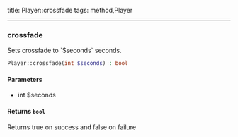 title: Player::crossfade
tags: method,Player

---

<div class="method">
<h3 class="method-name">crossfade</h3>
<p>Sets crossfade to `$seconds` seconds.</p>

```php
Player::crossfade(int $seconds) : bool
```

#### Parameters

*  int $seconds


#### Returns `bool`

Returns true on success and false on failure


</div>